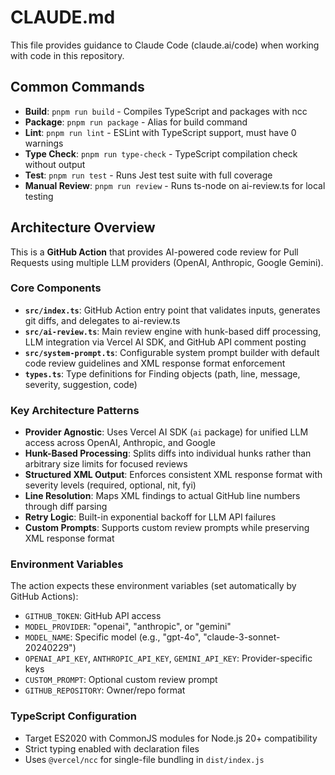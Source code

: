 # CLAUDE.md

This file provides guidance to Claude Code (claude.ai/code) when working with code in this repository.

## Common Commands

- **Build**: `pnpm run build` - Compiles TypeScript and packages with ncc
- **Package**: `pnpm run package` - Alias for build command
- **Lint**: `pnpm run lint` - ESLint with TypeScript support, must have 0 warnings
- **Type Check**: `pnpm run type-check` - TypeScript compilation check without output
- **Test**: `pnpm run test` - Runs Jest test suite with full coverage
- **Manual Review**: `pnpm run review` - Runs ts-node on ai-review.ts for local testing

## Architecture Overview

This is a **GitHub Action** that provides AI-powered code review for Pull Requests using multiple LLM providers (OpenAI, Anthropic, Google Gemini).

### Core Components

- **`src/index.ts`**: GitHub Action entry point that validates inputs, generates git diffs, and delegates to ai-review.ts
- **`src/ai-review.ts`**: Main review engine with hunk-based diff processing, LLM integration via Vercel AI SDK, and GitHub API comment posting
- **`src/system-prompt.ts`**: Configurable system prompt builder with default code review guidelines and XML response format enforcement
- **`types.ts`**: Type definitions for Finding objects (path, line, message, severity, suggestion, code)

### Key Architecture Patterns

- **Provider Agnostic**: Uses Vercel AI SDK (`ai` package) for unified LLM access across OpenAI, Anthropic, and Google
- **Hunk-Based Processing**: Splits diffs into individual hunks rather than arbitrary size limits for focused reviews
- **Structured XML Output**: Enforces consistent XML response format with severity levels (required, optional, nit, fyi)
- **Line Resolution**: Maps XML findings to actual GitHub line numbers through diff parsing
- **Retry Logic**: Built-in exponential backoff for LLM API failures
- **Custom Prompts**: Supports custom review prompts while preserving XML response format

### Environment Variables

The action expects these environment variables (set automatically by GitHub Actions):
- `GITHUB_TOKEN`: GitHub API access
- `MODEL_PROVIDER`: "openai", "anthropic", or "gemini"  
- `MODEL_NAME`: Specific model (e.g., "gpt-4o", "claude-3-sonnet-20240229")
- `OPENAI_API_KEY`, `ANTHROPIC_API_KEY`, `GEMINI_API_KEY`: Provider-specific keys
- `CUSTOM_PROMPT`: Optional custom review prompt
- `GITHUB_REPOSITORY`: Owner/repo format

### TypeScript Configuration

- Target ES2020 with CommonJS modules for Node.js 20+ compatibility
- Strict typing enabled with declaration files
- Uses `@vercel/ncc` for single-file bundling in `dist/index.js`